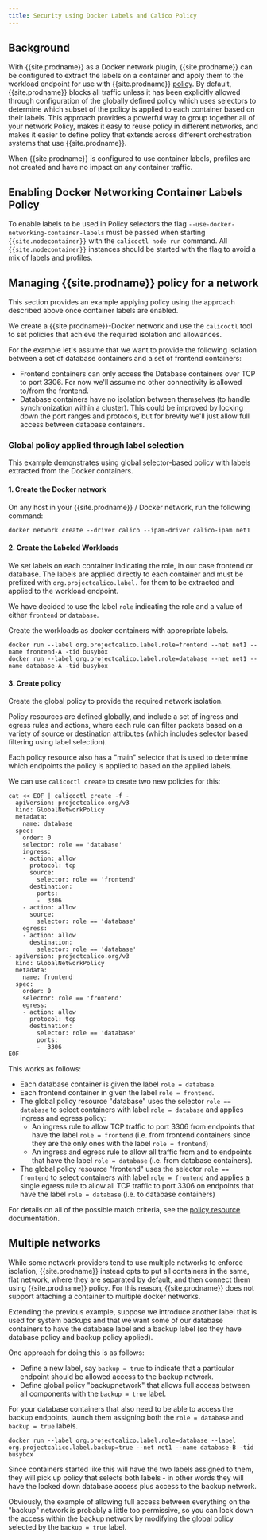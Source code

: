 ```yaml
---
title: Security using Docker Labels and Calico Policy
---
```


## Background

With {{site.prodname}} as a Docker network plugin, {{site.prodname}} can be configured to extract the
labels on a container and apply them to the workload endpoint for use with {{site.prodname}}
[policy]({{site.baseurl}}/{{page.version}}/reference/calicoctl/resources/networkpolicy).
By default, {{site.prodname}} blocks all traffic unless it has been explicitly allowed
through configuration of the globally
defined policy which uses selectors to determine which subset of the policy is
applied to each container based on their labels.  This approach provides a
powerful way to group together all of your network Policy, makes it easy to
reuse policy in different networks, and makes it easier to define policy that
extends across different orchestration systems that use {{site.prodname}}.

When {{site.prodname}} is configured to use container labels, profiles are not created and 
have no impact on any container traffic.

## Enabling Docker Networking Container Labels Policy

To enable labels to be used in Policy selectors the flag
`--use-docker-networking-container-labels` must be passed when starting
`{{site.nodecontainer}}` with the `calicoctl node run` command.  All `{{site.nodecontainer}}` instances
should be started with the flag to avoid a mix of labels and profiles.

## Managing {{site.prodname}} policy for a network

This section provides an example applying policy using the approach described
above once container labels are enabled.

We create a {{site.prodname}}-Docker network and use the `calicoctl` tool to set policies
that achieve the required isolation and allowances.

For the example let's assume that we want to provide the following isolation
between a set of database containers and a set of frontend containers:

-  Frontend containers can only access the Database containers over TCP to port 3306.
   For now we'll assume no other connectivity is allowed to/from the frontend.
-  Database containers have no isolation between themselves (to handle synchronization
   within a cluster).  This could be improved by locking down the port ranges and
   protocols, but for brevity we'll just allow full access between database
   containers.

### Global policy applied through label selection

This example demonstrates using global selector-based policy with labels
extracted from the Docker containers.

#### 1. Create the Docker network

On any host in your {{site.prodname}} / Docker network, run the following command:

```
docker network create --driver calico --ipam-driver calico-ipam net1
```

#### 2. Create the Labeled Workloads

We set labels on each container indicating the role, in our case frontend
or database.  The labels are applied directly to each container and must be
prefixed with `org.projectcalico.label.` for them to be extracted and applied
to the workload endpoint.

We have decided to use the label `role` indicating the role and a value of
either `frontend` or `database`.  

Create the workloads as docker containers with appropriate labels.

```
docker run --label org.projectcalico.label.role=frontend --net net1 --name frontend-A -tid busybox
docker run --label org.projectcalico.label.role=database --net net1 --name database-A -tid busybox
```

#### 3. Create policy

Create the global policy to provide the required network isolation.

Policy resources are defined globally, and include a set of ingress and egress
rules and actions, where each rule can filter packets based on a variety
of source or destination attributes (which includes selector based filtering
using label selection).

Each policy resource also has a "main" selector that is used to determine which
endpoints the policy is applied to based on the applied labels.

We can use `calicoctl create` to create two new policies for this:

```
cat << EOF | calicoctl create -f -
- apiVersion: projectcalico.org/v3
  kind: GlobalNetworkPolicy
  metadata:
    name: database
  spec:
    order: 0
    selector: role == 'database'
    ingress:
    - action: allow
      protocol: tcp
      source:
        selector: role == 'frontend'
      destination:
        ports:
        -  3306
    - action: allow
      source:
        selector: role == 'database'
    egress:
    - action: allow
      destination:
        selector: role == 'database'
- apiVersion: projectcalico.org/v3
  kind: GlobalNetworkPolicy
  metadata:
    name: frontend
  spec:
    order: 0
    selector: role == 'frontend'
    egress:
    - action: allow
      protocol: tcp
      destination:
        selector: role == 'database'
        ports:
        -  3306
EOF
```

This works as follows:

-  Each database container is given the label `role = database`.
-  Each frontend container in given the label `role = frontend`.
-  The global policy resource "database" uses the selector `role == database` to
   select containers with label `role = database` and applies ingress and egress
   policy:
   -  An ingress rule to allow TCP traffic to port 3306 from endpoints that have
      the label `role = frontend` (i.e. from frontend containers since they are
      the only ones with the label `role = frontend`)
   -  An ingress and egress rule to allow all traffic from and to endpoints that
      have the label `role = database` (i.e. from database containers).
-  The global policy resource "frontend" uses the selector `role == frontend` to
   select containers with label `role = frontend` and applies a single egress
   rule to allow all TCP traffic to port 3306 on endpoints that have the label
   `role = database` (i.e. to database containers)

For details on all of the possible match criteria, see the
[policy resource]({{site.baseurl}}/{{page.version}}/reference/calicoctl/resources/networkpolicy)
documentation.

## Multiple networks

While some network providers tend to use multiple networks to enforce
isolation, {{site.prodname}} instead opts to put all containers in the same,
flat network, where they are separated by default, and then connect them using
{{site.prodname}} policy.  For this reason, {{site.prodname}} does not support 
attaching a container to multiple docker networks.

Extending the previous example, suppose we introduce another label that is
used for system backups and that we want some of our database containers to
have the database label and a backup label (so they have database policy and
backup policy applied).

One approach for doing this is as follows:

-  Define a new label, say `backup = true` to indicate that a particular
   endpoint should be allowed access to the backup network.
-  Define global policy "backupnetwork" that allows full access between all
   components with the  `backup = true` label.

For your database containers that also need to be able to access the backup 
endpoints, launch them assigning both the `role = database` and `backup = true`
labels.

```
docker run --label org.projectcalico.label.role=database --label org.projectcalico.label.backup=true --net net1 --name database-B -tid busybox
```

Since containers started like this will have the two labels assigned to them,
they will pick up policy that selects both labels - in other words they will
have the locked down database access plus access to the backup network.

Obviously, the example of allowing full access between everything on the "backup"
network is probably a little too permissive, so you can lock down the access within
the backup network by modifying the global policy selected by the `backup = true`
label.
